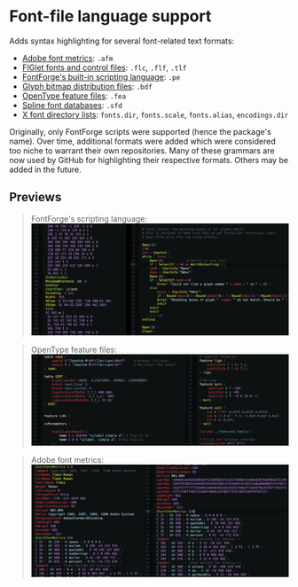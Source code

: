 Font-file language support
==========================

Adds syntax highlighting for several font-related text formats:

* [Adobe font metrics][afm]: `.afm`
* [FIGlet fonts and control files][fig]: `.flc`, `.flf`, `.tlf`
* [FontForge's built-in scripting language][pe]: `.pe`
* [Glyph bitmap distribution files][bdf]: `.bdf`
* [OpenType feature files][fea]: `.fea`
* [Spline font databases][sfd]: `.sfd`
* [X font directory lists][dir]: `fonts.dir`, `fonts.scale`, `fonts.alias`, `encodings.dir`

Originally, only FontForge scripts were supported (hence the package's name).
Over time, additional formats were added which were considered too niche to
warrant their own repositories. Many of these grammars are now used by GitHub
for highlighting their respective formats. Others may be added in the future.


Previews
--------

> FontForge's scripting language:
![Highlighted `.pe` file](https://raw.githubusercontent.com/Alhadis/language-fontforge/master/prev-1.png)

> OpenType feature files:
![Highlighted `.fea` file](https://raw.githubusercontent.com/Alhadis/language-fontforge/master/prev-2.png)

> Adobe font metrics:
![Highlighted `.afm` file](https://raw.githubusercontent.com/Alhadis/language-fontforge/master/prev-3.png)


[Referenced links]:_____________________________________________________________
[afm]: https://adobe.com/content/dam/Adobe/en/devnet/font/pdfs/5004.AFM_Spec.pdf
[bdf]: https://adobe.com/content/dam/Adobe/en/devnet/font/pdfs/5005.BDF_Spec.pdf
[dir]: https://www.x.org/archive/X11R7.5/doc/man/man1/mkfontdir.1.html
[fea]: https://adobe-type-tools.github.io/afdko/OpenTypeFeatureFileSpecification.html
[fig]: http://www.figlet.org/figlet-man.html
[pe]:  http://fontforge.github.io/en-US/documentation/scripting/native/
[sfd]: http://fontforge.github.io/en-US/documentation/developers/sfdformat/

